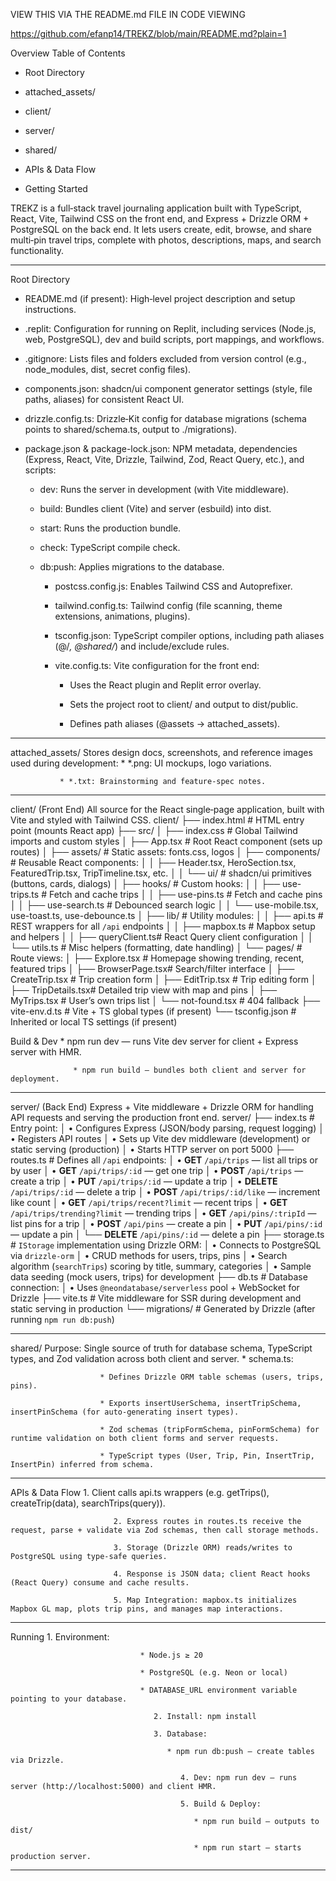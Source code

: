 VIEW THIS VIA THE README.md FILE IN CODE VIEWING

https://github.com/efanp14/TREKZ/blob/main/README.md?plain=1

Overview
Table of Contents
* Root Directory

* attached_assets/

* client/

* server/

* shared/

* APIs & Data Flow

* Getting Started

TREKZ is a full‑stack travel journaling application built with TypeScript, React, Vite, Tailwind CSS on the front end, and Express + Drizzle ORM + PostgreSQL on the back end. It lets users create, edit, browse, and share multi‑pin travel trips, complete with photos, descriptions, maps, and search functionality.
________________


Root Directory
   * README.md (if present): High‑level project description and setup instructions.

   * .replit: Configuration for running on Replit, including services (Node.js, web, PostgreSQL), dev and build scripts, port mappings, and workflows.

   * .gitignore: Lists files and folders excluded from version control (e.g., node_modules, dist, secret config files).

   * components.json: shadcn/ui component generator settings (style, file paths, aliases) for consistent React UI.

   * drizzle.config.ts: Drizzle‑Kit config for database migrations (schema points to shared/schema.ts, output to ./migrations).

   * package.json & package-lock.json: NPM metadata, dependencies (Express, React, Vite, Drizzle, Tailwind, Zod, React Query, etc.), and scripts:

      * dev: Runs the server in development (with Vite middleware).

      * build: Bundles client (Vite) and server (esbuild) into dist.

      * start: Runs the production bundle.

      * check: TypeScript compile check.

      * db:push: Applies migrations to the database.

         * postcss.config.js: Enables Tailwind CSS and Autoprefixer.

         * tailwind.config.ts: Tailwind config (file scanning, theme extensions, animations, plugins).

         * tsconfig.json: TypeScript compiler options, including path aliases (@/*, @shared/*) and include/exclude rules.

         * vite.config.ts: Vite configuration for the front end:

            * Uses the React plugin and Replit error overlay.

            * Sets the project root to client/ and output to dist/public.

            * Defines path aliases (@assets → attached_assets).

________________


attached_assets/
Stores design docs, screenshots, and reference images used during development:
               * *.png: UI mockups, logo variations.

               * *.txt: Brainstorming and feature‑spec notes.

________________


client/ (Front End)
All source for the React single‑page application, built with Vite and styled with Tailwind CSS.
client/
├── index.html         # HTML entry point (mounts React app)
├── src/
│   ├── index.css      # Global Tailwind imports and custom styles
│   ├── App.tsx        # Root React component (sets up routes)
│   ├── assets/        # Static assets: fonts.css, logos
│   ├── components/    # Reusable React components:
│   │   ├── Header.tsx, HeroSection.tsx, FeaturedTrip.tsx, TripTimeline.tsx, etc.
│   │   └── ui/        # shadcn/ui primitives (buttons, cards, dialogs)
│   ├── hooks/         # Custom hooks:
│   │   ├── use-trips.ts  # Fetch and cache trips
│   │   ├── use-pins.ts   # Fetch and cache pins
│   │   ├── use-search.ts # Debounced search logic
│   │   └── use-mobile.tsx, use-toast.ts, use-debounce.ts
│   ├── lib/           # Utility modules:
│   │   ├── api.ts        # REST wrappers for all `/api` endpoints
│   │   ├── mapbox.ts     # Mapbox setup and helpers
│   │   ├── queryClient.ts# React Query client configuration
│   │   └── utils.ts      # Misc helpers (formatting, date handling)
│   └── pages/         # Route views:
│       ├── Explore.tsx    # Homepage showing trending, recent, featured trips
│       ├── BrowserPage.tsx# Search/filter interface
│       ├── CreateTrip.tsx # Trip creation form
│       ├── EditTrip.tsx   # Trip editing form
│       ├── TripDetails.tsx# Detailed trip view with map and pins
│       ├── MyTrips.tsx    # User’s own trips list
│       └── not-found.tsx  # 404 fallback
├── vite-env.d.ts      # Vite + TS global types (if present)
└── tsconfig.json      # Inherited or local TS settings (if present)


Build & Dev
                  * npm run dev — runs Vite dev server for client + Express server with HMR.

                  * npm run build — bundles both client and server for deployment.

________________


server/ (Back End)
Express + Vite middleware + Drizzle ORM for handling API requests and serving the production front end.
server/
├── index.ts      # Entry point:
│   • Configures Express (JSON/body parsing, request logging)
│   • Registers API routes
│   • Sets up Vite dev middleware (development) or static serving (production)
│   • Starts HTTP server on port 5000
├── routes.ts     # Defines all `/api` endpoints:
│   • **GET** `/api/trips`             — list all trips or by user
│   • **GET** `/api/trips/:id`         — get one trip
│   • **POST** `/api/trips`            — create a trip
│   • **PUT** `/api/trips/:id`         — update a trip
│   • **DELETE** `/api/trips/:id`      — delete a trip
│   • **POST** `/api/trips/:id/like`   — increment like count
│   • **GET** `/api/trips/recent?limit`   — recent trips
│   • **GET** `/api/trips/trending?limit` — trending trips
│   • **GET** `/api/pins/:tripId`      — list pins for a trip
│   • **POST** `/api/pins`             — create a pin
│   • **PUT** `/api/pins/:id`          — update a pin
│   └── **DELETE** `/api/pins/:id`     — delete a pin
├── storage.ts    # `IStorage` implementation using Drizzle ORM:
│   • Connects to PostgreSQL via `drizzle-orm`
│   • CRUD methods for users, trips, pins
│   • Search algorithm (`searchTrips`) scoring by title, summary, categories
│   • Sample data seeding (mock users, trips) for development
├── db.ts         # Database connection:
│   • Uses `@neondatabase/serverless` pool + WebSocket for Drizzle
├── vite.ts       # Vite middleware for SSR during development and static serving in production
└── migrations/   # Generated by Drizzle (after running `npm run db:push`)


________________


shared/
Purpose: Single source of truth for database schema, TypeScript types, and Zod validation across both client and server.
                     * schema.ts:

                        * Defines Drizzle ORM table schemas (users, trips, pins).

                        * Exports insertUserSchema, insertTripSchema, insertPinSchema (for auto‑generating insert types).

                        * Zod schemas (tripFormSchema, pinFormSchema) for runtime validation on both client forms and server requests.

                        * TypeScript types (User, Trip, Pin, InsertTrip, InsertPin) inferred from schema.

________________


APIs & Data Flow
                           1. Client calls api.ts wrappers (e.g. getTrips(), createTrip(data), searchTrips(query)).

                           2. Express routes in routes.ts receive the request, parse + validate via Zod schemas, then call storage methods.

                           3. Storage (Drizzle ORM) reads/writes to PostgreSQL using type‑safe queries.

                           4. Response is JSON data; client React hooks (React Query) consume and cache results.

                           5. Map Integration: mapbox.ts initializes Mapbox GL map, plots trip pins, and manages map interactions.

________________


Running
                              1. Environment:

                                 * Node.js ≥ 20

                                 * PostgreSQL (e.g. Neon or local)

                                 * DATABASE_URL environment variable pointing to your database.

                                    2. Install: npm install

                                    3. Database:

                                       * npm run db:push — create tables via Drizzle.

                                          4. Dev: npm run dev — runs server (http://localhost:5000) and client HMR.

                                          5. Build & Deploy:

                                             * npm run build — outputs to dist/

                                             * npm run start — starts production server.

________________
